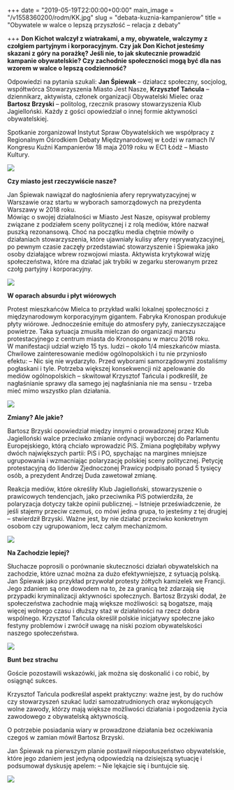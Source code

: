 +++
date = "2019-05-19T22:00:00+00:00"
main_image = "/v1558360200/rodm/KK.jpg"
slug = "debata-kuznia-kampanierow"
title = "Obywatele w walce o lepszą przyszłość – relacja z debaty"

+++
**Don Kichot walczył z wiatrakami, a my, obywatele, walczymy z czołgiem partyjnym i korporacyjnym. Czy jak Don Kichot jesteśmy skazani z góry na porażkę? Jeśli nie, to jak skutecznie prowadzić kampanie obywatelskie? Czy zachodnie społeczności mogą być dla nas wzorem w walce o lepszą codzienność?**

Odpowiedzi na pytania szukali: **Jan Śpiewak** – działacz społeczny, socjolog, współtwórca Stowarzyszenia Miasto Jest Nasze, **Krzysztof Tańcula** – dziennikarz, aktywista, członek organizacji Obywatelski Mielec oraz **Bartosz Brzyski** – politolog, rzecznik prasowy stowarzyszenia Klub Jagielloński. Każdy z gości opowiedział o innej formie aktywności obywatelskiej.

Spotkanie zorganizował Instytut Spraw Obywatelskich we współpracy z Regionalnym Ośrodkiem Debaty Międzynarodowej w Łodzi w ramach IV Kongresu Kuźni Kampanierów 18 maja 2019 roku w EC1 Łódź – Miasto Kultury.

![](https://res.cloudinary.com/inspro/image/upload/v1558360263/rodm/DSC07519.jpg)

**Czy miasto jest rzeczywiście nasze?**

Jan Śpiewak nawiązał do nagłośnienia afery reprywatyzacyjnej w Warszawie oraz startu w wyborach samorządowych na prezydenta Warszawy w 2018 roku.   
Mówiąc o swojej działalności w Miasto Jest Nasze, opisywał problemy związane z podziałem sceny politycznej i z rolą mediów, które nazwał puszką rezonansową. Choć na początku media chętnie mówiły o działaniach stowarzyszenia, które ujawniały kulisy afery reprywatyzacyjnej, po pewnym czasie zaczęły przedstawiać stowarzyszenie i Śpiewaka jako osoby działające wbrew rozwojowi miasta. Aktywista krytykował wizję społeczeństwa, które ma działać jak trybiki w zegarku sterowanym przez czołg partyjny i korporacyjny.

![](https://res.cloudinary.com/inspro/image/upload/v1558360322/rodm/DSC07540.jpg)

**W oparach absurdu i płyt wiórowych**

Protest mieszkańców Mielca to przykład walki lokalnej społeczności z międzynarodowym korporacyjnym gigantem. Fabryka Kronospan produkuje płyty wiórowe. Jednocześnie emituje do atmosfery pyły, zanieczyszczające powietrze. Taka sytuacja zmusiła mielczan do organizacji marszu protestacyjnego z centrum miasta do Kronospanu w marcu 2018 roku.   
W manifestacji udział wzięło 15 tys. ludzi – około 1/4 mieszkańców miasta. Chwilowe zainteresowanie mediów ogólnopolskich i tu nie przyniosło efektu: – Nic się nie wydarzyło. Przed wyborami samorządowymi zostaliśmy pogłaskani i tyle. Potrzeba większej konsekwencji niż apelowanie do mediów ogólnopolskich – skwitował Krzysztof Tańcula i podkreślił, że nagłaśnianie sprawy dla samego jej nagłaśniania nie ma sensu - trzeba mieć mimo wszystko plan działania.

![](https://res.cloudinary.com/inspro/image/upload/v1558360368/rodm/DSC07565_1.jpg)

**Zmiany? Ale jakie?**

Bartosz Brzyski opowiedział między innymi o prowadzonej przez Klub Jagielloński walce przeciwko zmianie ordynacji wyborczej do Parlamentu Europejskiego, którą chciało wprowadzić PiS. Zmiana pogłębiłaby wpływy dwóch największych partii: PiS i PO, spychając na margines mniejsze ugrupowania i wzmacniając polaryzację polskiej sceny politycznej. Petycję protestacyjną do liderów Zjednoczonej Prawicy podpisało ponad 5 tysięcy osób, a prezydent Andrzej Duda zawetował zmianę.  
  
Reakcja mediów, które określiły Klub Jagielloński, stowarzyszenie o prawicowych tendencjach, jako przeciwnika PiS potwierdziła, że polaryzacja dotyczy także opinii publicznej. – Istnieje przeświadczenie, że jeśli stajemy przeciw czemuś, co mówi jedna grupa, to jesteśmy z tej drugiej – stwierdził Brzyski. Ważne jest, by nie działać przeciwko konkretnym osobom czy ugrupowaniom, lecz całym mechanizmom.

![](https://res.cloudinary.com/inspro/image/upload/v1558360418/rodm/DSC07547.jpg)

**Na Zachodzie lepiej?**

Słuchacze poprosili o porównanie skuteczności działań obywatelskich na zachodzie, które uznać można za dużo efektywniejsze, z sytuacją polską. Jan Śpiewak jako przykład przywołał protesty żółtych kamizelek we Francji. Jego zdaniem są one dowodem na to, że za granicą też zdarzają się przypadki kryminalizacji aktywności społecznych. Bartosz Brzyski dodał, że społeczeństwa zachodnie mają większe możliwości: są bogatsze, mają więcej wolnego czasu i dłuższy staż w działalności na rzecz dobra wspólnego. Krzysztof Tańcula określił polskie inicjatywy społeczne jako festyny problemów i zwrócił uwagę na niski poziom obywatelskości naszego społeczeństwa.

![](https://res.cloudinary.com/inspro/image/upload/v1558360472/rodm/DSC07590.jpg)

**Bunt bez strachu**

Goście pozostawili wskazówki, jak można się doskonalić i co robić, by osiągnąć sukces.

Krzysztof Tańcula podkreślał aspekt praktyczny: ważne jest, by do ruchów czy stowarzyszeń szukać ludzi samozatrudnionych oraz wykonujących wolne zawody, którzy mają większe możliwości działania i pogodzenia życia zawodowego z obywatelską aktywnością.

O potrzebie posiadania wiary w prowadzone działania bez oczekiwania czegoś w zamian mówił Bartosz Brzyski.

Jan Śpiewak na pierwszym planie postawił nieposłuszeństwo obywatelskie, które jego zdaniem jest jedyną odpowiedzią na dzisiejszą sytuację i podsumował dyskusję apelem: – Nie lękajcie się i buntujcie się.

![](https://res.cloudinary.com/inspro/image/upload/v1558360538/rodm/DSC07576.jpg)